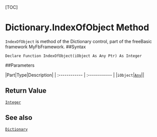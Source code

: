 [TOC]
# Dictionary.IndexOfObject Method

`IndexOfObject` is method of the Dictionary control, part of the freeBasic framework MyFbFramework.
##Syntax
```freeBasic
Declare Function IndexOfObject(iObject As Any Ptr) As Integer
```

##Parameters

|Part|Type|Description|
| :------------ | :------------ |
|`iObject`|[`Any`]("https://www.freebasic.net/wiki/KeyPgAny")||

## Return Value
[`Integer`]("https://www.freebasic.net/wiki/KeyPgInteger")
## See also
[`Dictionary`](Dictionary.md)
